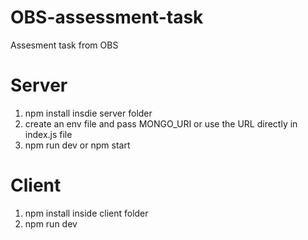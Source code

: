 # OBS-assessment-task

Assesment task from OBS

# Server

1. npm install insdie server folder
2. create an env file and pass MONGO_URI or use the URL directly in index.js file
3. npm run dev or npm start

# Client

1. npm install inside client folder
2. npm run dev
